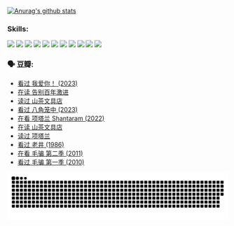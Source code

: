 
[![Anurag's github stats](https://github-readme-stats.vercel.app/api?username=w940853815)](https://github.com/anuraghazra/github-readme-stats)

### Skills:

<code><img height="32" src="https://cdn.jsdelivr.net/npm/simple-icons@v5/icons/python.svg"></code>
<code><img height="32" src="https://cdn.jsdelivr.net/npm/simple-icons@v5/icons/javascript.svg"></code>
<code><img height="32" src="https://cdn.jsdelivr.net/npm/simple-icons@v5/icons/django.svg"></code>
<code><img height="32" src="https://cdn.jsdelivr.net/npm/simple-icons@v5/icons/flask.svg"></code>
<code><img height="32" src="https://cdn.jsdelivr.net/npm/simple-icons@v5/icons/vuetify.svg"></code>
<code><img height="32" src="https://cdn.jsdelivr.net/npm/simple-icons@v5/icons/git.svg"></code>
<code><img height="32" src="https://cdn.jsdelivr.net/npm/simple-icons@v5/icons/docker.svg"></code>
<code><img height="32" src="https://cdn.jsdelivr.net/npm/simple-icons@v5/icons/postgresql.svg"></code>
<code><img height="32" src="https://cdn.jsdelivr.net/npm/simple-icons@v5/icons/elasticsearch.svg"></code>
<code><img height="32" src="https://cdn.jsdelivr.net/npm/simple-icons@v5/icons/macos.svg"></code>
<code><img height="32" src="https://cdn.jsdelivr.net/npm/simple-icons@v5/icons/linux.svg"></code>

### 🗣 豆瓣:

<!-- DOUBAN-ACTIVITIES:START -->
- [看过 我爱你！‎ (2023)](https://www.douban.com/people/136069238/status/4385556252/?_i=96011375)
- [在读 告别百年激进](https://www.douban.com/people/136069238/status/4374953075/?_i=96011375)
- [读过 山茶文具店](https://www.douban.com/people/136069238/status/4374952154/?_i=96011375)
- [看过 八角笼中‎ (2023)](https://www.douban.com/people/136069238/status/4367541707/?_i=96011375)
- [在看 项塔兰 Shantaram‎ (2022)](https://www.douban.com/people/136069238/status/4365497032/?_i=96011375)
- [在读 山茶文具店](https://www.douban.com/people/136069238/status/4364620725/?_i=96011375)
- [读过 项塔兰](https://www.douban.com/people/136069238/status/4364620288/?_i=96011375)
- [看过 老井‎ (1986)](https://www.douban.com/people/136069238/status/4362366672/?_i=96011375)
- [在看 毛骗 第二季‎ (2011)](https://www.douban.com/people/136069238/status/4355752869/?_i=96011375)
- [看过 毛骗 第一季‎ (2010)](https://www.douban.com/people/136069238/status/4355752667/?_i=96011375)
<!-- DOUBAN-ACTIVITIES:END -->


![Snake animation](https://raw.githubusercontent.com/w940853815/w940853815/output/github-contribution-grid-snake.svg)

<!--
**w940853815/w940853815** is a ✨ _special_ ✨ repository because its `README.md` (this file) appears on your GitHub profile.

Here are some ideas to get you started:

- 🔭 I’m currently working on ...
- 🌱 I’m currently learning ...
- 👯 I’m looking to collaborate on ...
- 🤔 I’m looking for help with ...
- 💬 Ask me about ...
- 📫 How to reach me: ...
- 😄 Pronouns: ...
- ⚡ Fun fact: ...
-->
